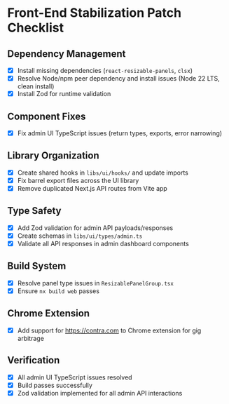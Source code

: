 # Front-End Stabilization Patch Checklist

## Dependency Management
- [x] Install missing dependencies (`react-resizable-panels`, `clsx`)
- [x] Resolve Node/npm peer dependency and install issues (Node 22 LTS, clean install)
- [x] Install Zod for runtime validation

## Component Fixes
- [x] Fix admin UI TypeScript issues (return types, exports, error narrowing)

## Library Organization
- [x] Create shared hooks in `libs/ui/hooks/` and update imports
- [x] Fix barrel export files across the UI library
- [x] Remove duplicated Next.js API routes from Vite app

## Type Safety
- [x] Add Zod validation for admin API payloads/responses
- [x] Create schemas in `libs/ui/types/admin.ts`
- [x] Validate all API responses in admin dashboard components

## Build System
- [x] Resolve panel type issues in `ResizablePanelGroup.tsx`
- [x] Ensure `nx build web` passes

## Chrome Extension
- [x] Add support for https://contra.com to Chrome extension for gig arbitrage

## Verification
- [x] All admin UI TypeScript issues resolved
- [x] Build passes successfully
- [x] Zod validation implemented for all admin API interactions
